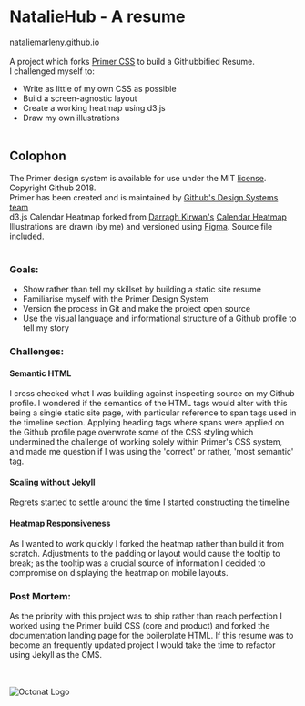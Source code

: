 # NatalieHub - A resume

[nataliemarleny.github.io](https://nataliemarleny.github.io)<br><br>
A project which forks [Primer CSS](https://github.com/primer/primer-css) to build a Githubbified Resume.<br>
I challenged myself to:
* Write as little of my own CSS as possible 
* Build a screen-agnostic layout
* Create a working heatmap using d3.js
* Draw my own illustrations
<br><br>

## Colophon
The Primer design system is available for use under the MIT [license](https://github.com/primer/primer/blob/master/LICENSE). Copyright Github 2018.<br>
Primer has been created and is maintained by [Github's Design Systems team](https://github.com/orgs/primer/people)<br>
d3.js Calendar Heatmap forked from [Darragh Kirwan's](https://github.com/DKirwan) [Calendar Heatmap](https://github.com/DKirwan/calendar-heatmap)<br>
Illustrations are drawn (by me) and versioned using [Figma](https://www.figma.com/). Source file included.<br><br>

### Goals:

* Show rather than tell my skillset by building a static site resume
* Familiarise myself with the Primer Design System
* Version the process in Git and make the project open source
* Use the visual language and informational structure of a Github profile to tell my story

### Challenges:

#### Semantic HTML
I cross checked what I was building against inspecting source on my Github profile. I wondered if the semantics of the HTML tags would alter with this being a single static site page, with particular reference to span tags used in the timeline section. Applying heading tags where spans were applied on the Github profile page overwrote some of the CSS styling which undermined the challenge of working solely within Primer's CSS system, and made me question if I was using the 'correct' or rather, 'most semantic' tag.

#### Scaling without Jekyll
Regrets started to settle around the time I started constructing the timeline

#### Heatmap Responsiveness
As I wanted to work quickly I forked the heatmap rather than build it from scratch. Adjustments to the padding or layout would cause the tooltip to break; as the tooltip was a crucial source of information I decided to compromise on displaying the heatmap on mobile layouts.

### Post Mortem:

As the priority with this project was to ship rather than reach perfection I worked using the Primer build CSS (core and product) and forked the documentation landing page for the boilerplate HTML. If this resume was to become an frequently updated project I would take the time to refactor using Jekyll as the CMS.
<br><br><br>


![Octonat Logo](https://github.com/nataliemarleny/nataliemarleny.github.io/blob/master/assets/img/Octonat.png)
